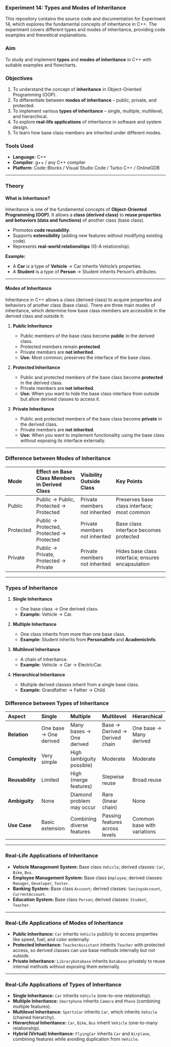 ### Experiment 14: Types and Modes of Inheritance

This repository contains the source code and documentation for Experiment 14, which explores the fundamental concepts of inheritance in C++. The experiment covers different types and modes of inheritance, providing code examples and theoretical explanations.

### Aim
To study and implement **types** and **modes of inheritance** in C++ with suitable examples and flowcharts.

### Objectives
1.  To understand the concept of **inheritance** in Object-Oriented Programming (OOP).
2.  To differentiate between **modes of inheritance** – public, private, and protected.
3.  To implement various **types of inheritance** – single, multiple, multilevel, and hierarchical.
4.  To explore **real-life applications** of inheritance in software and system design.
5.  To learn how base class members are inherited under different modes.

### Tools Used
* **Language**: C++
* **Compiler**: g++ / any C++ compiler
* **Platform**: Code::Blocks / Visual Studio Code / Turbo C++ / OnlineGDB

---

### Theory

#### What is Inheritance?
Inheritance is one of the fundamental concepts of **Object-Oriented Programming (OOP)**. It allows a **class (derived class)** to **reuse properties and behaviors (data and functions)** of another class (base class).

-   Promotes **code reusability**.
-   Supports **extensibility** (adding new features without modifying existing code).
-   Represents **real-world relationships** (IS-A relationship).

**Example:**
* A **Car** is a type of **Vehicle** → Car inherits Vehicle’s properties.
* A **Student** is a type of **Person** → Student inherits Person’s attributes.

---

#### Modes of Inheritance
Inheritance in C++ allows a class (derived class) to acquire properties and behaviors of another class (base class). There are three main modes of inheritance, which determine how base class members are accessible in the derived class and outside it:

1.  **Public Inheritance**
    * Public members of the base class become **public** in the derived class.
    * Protected members remain **protected**.
    * Private members are **not inherited**.
    * **Use:** Most common; preserves the interface of the base class.

2.  **Protected Inheritance**
    * Public and protected members of the base class become **protected** in the derived class.
    * Private members are **not inherited**.
    * **Use:** When you want to hide the base class interface from outside but allow derived classes to access it.

3.  **Private Inheritance**
    * Public and protected members of the base class become **private** in the derived class.
    * Private members are **not inherited**.
    * **Use:** When you want to implement functionality using the base class without exposing its interface externally.

---

### Difference between Modes of Inheritance

| Mode | Effect on Base Class Members in Derived Class | Visibility Outside Class | Key Points |
| :--- | :--- | :--- | :--- |
| Public | Public → Public, Protected → Protected | Private members not inherited | Preserves base class interface; most common |
| Protected | Public → Protected, Protected → Protected | Private members not inherited | Base class interface becomes protected |
| Private | Public → Private, Protected → Private | Private members not inherited | Hides base class interface; ensures encapsulation |

---

### Types of Inheritance

1.  **Single Inheritance**
    * One base class → One derived class.
    * **Example:** Vehicle → Car.

2.  **Multiple Inheritance**
    * One class inherits from more than one base class.
    * **Example:** Student inherits from **PersonalInfo** and **AcademicInfo**.

3.  **Multilevel Inheritance**
    * A chain of inheritance.
    * **Example:** Vehicle → Car → ElectricCar.

4.  **Hierarchical Inheritance**
    * Multiple derived classes inherit from a single base class.
    * **Example:** Grandfather → Father → Child.

### Difference between Types of Inheritance

| **Aspect** | **Single** | **Multiple** | **Multilevel** | **Hierarchical** |
| :--- | :--- | :--- | :--- | :--- |
| **Relation** | One base → One derived | Many bases → One derived | Base → Derived → Derived chain | One base → Many derived |
| **Complexity** | Very simple | High (ambiguity possible) | Moderate | Moderate |
| **Reusability** | Limited | High (merge features) | Stepwise reuse | Broad reuse |
| **Ambiguity** | None | Diamond problem may occur | Rare (linear chain) | None |
| **Use Case** | Basic extension | Combining diverse features | Passing features across levels | Common base with variations |

---

### Real-Life Applications of Inheritance

* **Vehicle Management System:** Base class `Vehicle`; derived classes: `Car`, `Bike`, `Bus`.
* **Employee Management System:** Base class `Employee`; derived classes: `Manager`, `Developer`, `Tester`.
* **Banking System:** Base class `Account`; derived classes: `SavingsAccount`, `CurrentAccount`.
* **Education System:** Base class `Person`; derived classes: `Student`, `Teacher`.

---

### Real-Life Applications of Modes of Inheritance

* **Public Inheritance:** `Car` inherits `Vehicle` publicly to access properties like speed, fuel, and color externally.
* **Protected Inheritance:** `TeacherAssistant` inherits `Teacher` with protected access, so derived classes can use base methods internally but not outside.
* **Private Inheritance:** `LibraryDatabase` inherits `Database` privately to reuse internal methods without exposing them externally.

---

### Real-Life Applications of Types of Inheritance

* **Single Inheritance:** `Car` inherits `Vehicle` (one-to-one relationship).
* **Multiple Inheritance:** `Smartphone` inherits `Camera` and `Phone` (combining multiple features).
* **Multilevel Inheritance:** `SportsCar` inherits `Car`, which inherits `Vehicle` (chained hierarchy).
* **Hierarchical Inheritance:** `Car`, `Bike`, `Bus` inherit `Vehicle` (one-to-many relationship).
* **Hybrid (Virtual) Inheritance:** `FlyingCar` inherits `Car` and `Airplane`, combining features while avoiding duplication from `Vehicle`.
